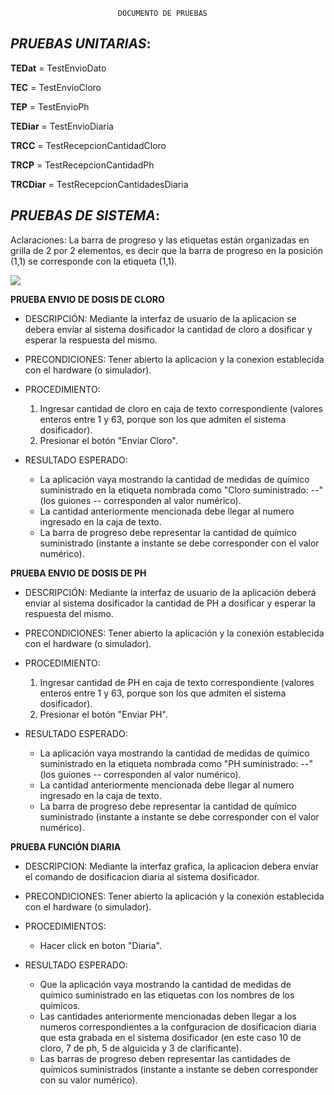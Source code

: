 
							DOCUMENTO DE PRUEBAS


***PRUEBAS UNITARIAS***:
-
**TEDat** = TestEnvioDato	
		
**TEC** = TestEnvioCloro	
		
**TEP** = TestEnvioPh	
		
**TEDiar** = TestEnvioDiaria	
		
**TRCC** = TestRecepcionCantidadCloro
			
**TRCP** = TestRecepcionCantidadPh	
		
**TRCDiar** = TestRecepcionCantidadesDiaria			




***PRUEBAS DE SISTEMA***:
-
Aclaraciones: La barra de progreso y las etiquetas están organizadas en grilla de 2 por 2 elementos, es decir que la barra de progreso en la posición (1,1) se corresponde con la etiqueta (1,1).

![](http://i.imgur.com/lM5p20r.jpg)

**PRUEBA ENVIO DE DOSIS DE CLORO**


- DESCRIPCIÓN: Mediante la interfaz de usuario de la aplicacion se debera enviar al sistema dosificador la cantidad de cloro a dosificar y esperar la respuesta del mismo.

- PRECONDICIONES: Tener abierto la aplicacion y la conexion establecida con el hardware (o simulador).

- PROCEDIMIENTO: 

	1. Ingresar cantidad de cloro en caja de texto correspondiente (valores enteros entre 1 y 63, porque son los que admiten el sistema dosificador).
	2. Presionar el botón "Enviar Cloro".


- RESULTADO ESPERADO: 

	- La aplicación vaya mostrando la cantidad de medidas de químico suministrado en la etiqueta nombrada como "Cloro suministrado: --" (los guiones -- corresponden al valor numérico). 
	- La cantidad anteriormente mencionada debe llegar al numero ingresado en la caja de texto.
	- La barra de progreso debe representar la cantidad de químico suministrado (instante a instante se debe corresponder con el valor numérico).



**PRUEBA ENVIO DE DOSIS DE PH**


- DESCRIPCIÓN: Mediante la interfaz de usuario de la aplicación deberá enviar al sistema dosificador la cantidad de PH a dosificar y esperar la respuesta del mismo.

- PRECONDICIONES: Tener abierto la aplicación y la conexión establecida con el hardware (o simulador).

- PROCEDIMIENTO: 

	1. Ingresar cantidad de PH en caja de texto correspondiente (valores enteros entre 1 y 63, porque son los que admiten el sistema dosificador).
	2. Presionar el botón "Enviar PH".


- RESULTADO ESPERADO: 

	- La aplicación vaya mostrando la cantidad de medidas de químico suministrado en la etiqueta nombrada como "PH suministrado: --" (los guiones -- corresponden al valor numérico). 
	- La cantidad anteriormente mencionada debe llegar al numero ingresado en la caja de texto.
	- La barra de progreso debe representar la cantidad de químico suministrado (instante a instante se debe corresponder con el valor numérico).

**PRUEBA FUNCIÓN DIARIA**

- DESCRIPCION: Mediante la interfaz grafica, la aplicacion debera enviar el comando de dosificacion diaria al sistema dosificador.

- PRECONDICIONES: Tener abierto la aplicación y la conexión establecida con el hardware (o simulador).


- PROCEDIMIENTOS:

	- Hacer click en boton "Diaria".



- RESULTADO ESPERADO: 
	 - Que la aplicación vaya mostrando la cantidad de medidas de químico suministrado en las etiquetas con los nombres de los quimicos. 
	 - Las cantidades anteriormente mencionadas deben llegar a los numeros correspondientes a la confguracion de dosificacion diaria que esta grabada en el sistema dosificador (en este caso 10 de cloro, 7 de ph, 5 de alguicida y 3 de clarificante). 
	- Las barras de progreso deben representar las cantidades de químicos suministrados (instante a instante se deben corresponder con su valor numérico).